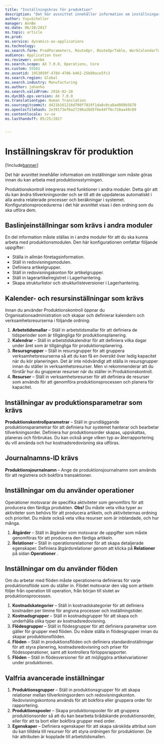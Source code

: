 ```yaml
---
title: "Inställningskrav för produktion"
description: "Det här avsnittet innehåller information om inställningar som måste göras innan du kan arbeta med produktionsstyrningen."
author: YuyuScheller
manager: AnnBe
ms.date: 06/20/2017
ms.topic: article
ms.prod: 
ms.service: dynamics-ax-applications
ms.technology: 
ms.search.form: ProdParameters, RouteOpr, RouteOprTable, WorkCalendarTable, WorkTimeTable, WrkCtrTable
audience: Application User
ms.reviewer: annbe
ms.search.scope: AX 7.0.0, Operations, Core
ms.custom: 55561
ms.assetid: 1953059f-478d-4706-b461-25b89ace5fc3
ms.search.region: Global
ms.search.industry: Manufacturing
ms.author: johanho
ms.search.validFrom: 2016-02-28
ms.dyn365.ops.version: AX 7.0.0
ms.translationtype: Human Translation
ms.sourcegitcommit: d421b161216d700f7819f1da8c0ca8ad089b5670
ms.openlocfilehash: 2e39173ef6a27296a20d5f6e44ff6c728aa49c09
ms.contentlocale: sv-se
ms.lasthandoff: 05/25/2017


---
```


# <a name="production-setup-requirements"></a>Inställningskrav för produktion

[!include[banner](../includes/banner.md)]


Det här avsnittet innehåller information om inställningar som måste göras innan du kan arbeta med produktionsstyrningen. 

Produktionskontroll integreras med funktioner i andra moduler. Detta gör att du kan ändra tillverkningsorder och se till att de uppdateras automatiskt i alla andra relaterade processer och beräkningar i systemet. Konfigurationsprocedurerna i det här avsnittet visas i den ordning som du ska utföra dem.

## <a name="required-baseline-setup-in-other-modules"></a>Baslinjeinställningar som krävs i andra moduler
En del information måste ställas in i andra moduler för att du ska kunna arbeta med produktionsmodulen. Den här konfigurationen omfattar följande uppgifter:

-   Ställa in allmän företagsinformation.
-   Ställ in redovisningsmodulen.
-   Definiera artikelgrupper.
-   Ställ in redovisningskonton för artikelgrupper.
-   Ställ in lagerartikelregistret i Lagerhantering.
-   Skapa strukturlistor och strukturlisteversioner i Lagerhantering.

## <a name="required-calendar-and-resource-setup"></a>Kalender- och resursinställningar som krävs
Innan du använder Produktionskontroll öppnar du Organisationsadministration och skapar och definierar kalendern och verksamhetsresurserna i följande ordning:

1.  **Arbetstidsmallar** – Ställ in arbetstidsmallar för att definiera de tidsperioder som är tillgängliga för produktionsplanering.
2.  **Kalendrar** – Ställ in arbetstidskalendrar för att definiera vilka dagar under året som är tillgängliga för produktionsplanering.
3.  **Resursgrupper** – Ställ in resursgrupper för att gruppera verksamhetsresurserna så att du kan få en översikt över ledig kapacitet när du kör planeringen. Det är inte nödvändigt att ställa in resursgrupper innan du ställer in verksamhetsresurser. Men vi rekommenderar att du förstår hur du grupperar resurser när du ställer in Produktionskontroll.
4.  **Resurser** – Ställ in verksamhetsresurser för att definiera de resurser som används för att genomföra produktionsprocessen och planera för kapacitet.

## <a name="required-production-parameters-setup"></a>Inställningar av produktionsparametrar som krävs
**Produktionskontrollparametrar** – Ställ in grundläggande produktionsparametrar för att definiera hur systemet hanterar och bearbetar tillverkningsorder. Definiera hur produktionsorder skapas, uppskattas, planeras och förbrukas. Du kan också ange vilken typ av återrapportering du vill använda och hur kostnadsredovisning ska utföras.

## <a name="required-journal-name-identification"></a>Journalnamns-ID krävs
**Produktionsjournalnamn** – Ange de produktionsjournalnamn som används för att registrera och bokföra transaktioner.

## <a name="setup-if-you-use-operations"></a>Inställningar om du använder operationer
Operationer motsvarar de specifika aktiviteter som genomförs för att producera den färdiga produkten. **Obs!** Du måste veta vilka typer av aktiviteter som behövs för att producera artikeln, och aktiviteternas ordning och prioritet. Du måste också veta vilka resurser som är inblandade, och hur många.

1.  **Åtgärder** – Ställ in åtgärder som motsvarar de uppgifter som måste genomföras för att producera den färdiga artikeln.
2.  **Relationer** – Ställ in operationsrelationer för att skapa detaljerade egenskaper. Definiera åtgärdsrelationer genom att klicka på **Relationer** på sidan **Operationer** .

## <a name="setup-if-you-use-routes"></a>Inställningar om du använder flöden
Om du arbetar med flöden måste operationerna definieras för varje produktionsflöde som du ställer in. Flödet motsvarar den väg som artikeln följer från operation till operation, från början till slutet av produktionsprocessen.

1.  **Kostnadskategorier** – Ställ in kostnadskategorier för att definiera kostnaden per timme för angivna processer och inställningstider.
2.  **Kostnadsgrupper** – Ställ in kostnadsgrupper för att skapa och underhålla olika typer av kostnadsredovisning.
3.  **Flödesgrupper** – Ställ in flödesgrupper för att definiera parametrar som gäller för grupper med flöden. Du måste ställa in flödesgrupper innan du skapar produktionsflöden.
4.  **Flöden** – Ställ in produktionsflöden och definiera standardinställningar för att styra planering, kostnadsredovisning och priser för flödesoperationer, samt att kontrollera förloppsrapporter.
5.  **Flöden** – Ställ in flödesversioner för att möjliggöra artikelvariationer under produktionen.

## <a name="optional-advanced-settings"></a>Valfria avancerade inställningar
1.  **Produktionsgrupper** – Ställ in produktionsgrupper för att skapa relationer mellan tillverkningsordern och redovisningskonton. Redovisningskontona används för att bokföra eller gruppera order för rapportering.
2.  **Produktionspooler** – Skapa produktionspooler för att gruppera produktionsorder så att du kan bearbeta brådskande produktionsorder, eller för att ta bort eller bokföra grupper med order.
3.  **Egenskaper** – Definiera egenskaper för att skapa särskilda attribut som du kan tilldela till resurser för att styra ordningen för produktioner. De här attributen är kopplade till arbetstidsmallen.






